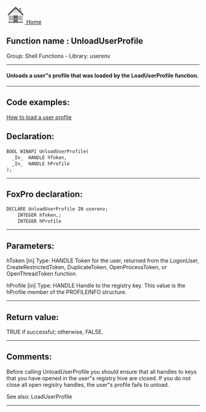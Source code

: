 [<img src="../../images/home.png"> Home ](https://github.com/VFPX/Win32API)  

## Function name : UnloadUserProfile
Group: Shell Functions - Library: userenv    
***  


#### Unloads a user"s profile that was loaded by the LoadUserProfile function.
***  


## Code examples:
[How to load a user profile](../../samples/sample_602.md)  

## Declaration:
```foxpro  
BOOL WINAPI UnloadUserProfile(
  _In_  HANDLE hToken,
  _In_  HANDLE hProfile
);  
```  
***  


## FoxPro declaration:
```foxpro  
DECLARE UnloadUserProfile IN userenv;
	INTEGER hToken,;
	INTEGER hProfile  
```  
***  


## Parameters:
hToken [in]
Type: HANDLE
Token for the user, returned from the LogonUser, CreateRestrictedToken, DuplicateToken, OpenProcessToken, or OpenThreadToken function.

hProfile [in]
Type: HANDLE
Handle to the registry key. This value is the hProfile member of the PROFILEINFO structure.  
***  


## Return value:
TRUE if successful; otherwise, FALSE.  
***  


## Comments:
Before calling UnloadUserProfile you should ensure that all handles to keys that you have opened in the user"s registry hive are closed. If you do not close all open registry handles, the user"s profile fails to unload.  
  
See also: LoadUserProfile   
  
***  

